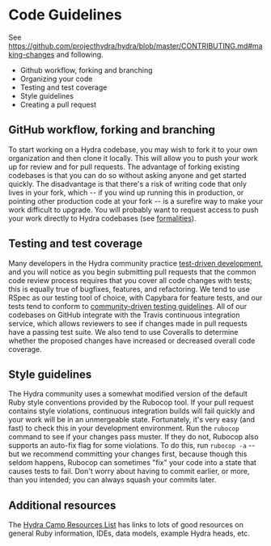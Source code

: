 # Code Guidelines

See https://github.com/projecthydra/hydra/blob/master/CONTRIBUTING.md#making-changes
and following.

* Github workflow, forking and branching
* Organizing your code
* Testing and test coverage
* Style guidelines
* Creating a pull request

## GitHub workflow, forking and branching

To start working on a Hydra codebase, you may wish to fork it to your own organization and then clone it locally. This will allow you to push your work up for review and for pull requests. The advantage of forking existing codebases is that you can do so without asking anyone and get started quickly. The disadvantage is that there's a risk of writing code that only lives in your fork, which -- if you wind up running this in production, or pointing other production code at your fork -- is a surefire way to make your work difficult to upgrade. You will probably want to request access to push your work directly to Hydra codebases (see [formalities](formalities.md)).

## Testing and test coverage

Many developers in the Hydra community practice [test-driven development](https://en.wikipedia.org/wiki/Test-driven_development), and you will notice as you begin submitting pull requests that the common code review process requires that you cover all code changes with tests; this is equally true of bugfixes, features, and refactoring. We tend to use RSpec as our testing tool of choice, with Capybara for feature tests, and our tests tend to conform to [community-driven testing guidelines](http://betterspecs.org/). All of our codebases on GitHub integrate with the Travis continuous integration service, which allows reviewers to see if changes made in pull requests have a passing test suite. We also tend to use Coveralls to determine whether the proposed changes have increased or decreased overall code coverage.

## Style guidelines

The Hydra community uses a somewhat modified version of the default Ruby style conventions provided by the Rubocop tool. If your pull request contains style violations, continuous integration builds will fail quickly and your work will be in an unmergeable state. Fortunately, it's very easy (and fast) to check this in your development environment. Run the `rubocop` command to see if your changes pass muster. If they do not, Rubocop also supports an auto-fix flag for some violations. To do this, run `rubocop -a` -- but we recommend committing your changes first, because though this seldom happens, Rubocop can sometimes "fix" your code into a state that causes tests to fail. Don't worry about having to commit earlier, or more, than you intended; you can always squash your commits later.

## Additional resources

The [Hydra Camp Resources List](https://docs.google.com/document/d/1wnpJBS-Q9Yswp7r2fGfzvOzjjz0C971INU3pDfgZd8k/edit#heading=h.avateqba3goc)
has links to lots of good resources on general Ruby information, IDEs, data models, example Hydra
heads, etc.
